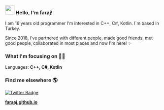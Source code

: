 ### <img src="https://media.giphy.com/media/hvRJCLFzcasrR4ia7z/giphy.gif" width="30px"> Hello, I'm **faraj**!

 I am 16 years old programmer I'm interested in C++, C#, Kotlin. I´m based in Turkey.

Since 2018, I've partnered with different people, made good friends, met good people, collaborated in most places and now I'm here! ✨

### What I'm focusing on 👨‍💻

Languages: **C++, C#, Kotlin**

### Find me elsewhere 🌎
 [![Twitter Badge](https://img.shields.io/badge/-Twitter-1ca0f1?style=flat-square&labelColor=1ca0f1&logo=twitter&logoColor=white&link=https://twitter.com/farajyeet)](https://twitter.com/farajyeet)


**[faraaj.github.io](https://www.faraaj.github.io/)**
